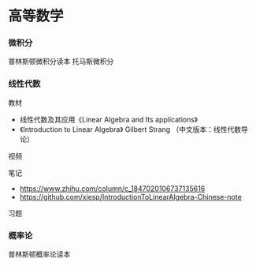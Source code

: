 # 高等数学

### 微积分

普林斯顿微积分读本
托马斯微积分

### 线性代数

教材
- 线性代数及其应用《Linear Algebra and Its applications》
- 《Introduction to Linear Algebra》 Gilbert Strang （中文版本：线性代数导论）


视频

笔记
- https://www.zhihu.com/column/c_1847020106737135616
- https://github.com/xiesp/IntroductionToLinearAlgebra-Chinese-note

习题


### 概率论

普林斯顿概率论读本
